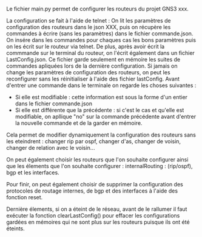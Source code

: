   Le fichier main.py permet de configurer les routeurs du projet GNS3 xxx.

  La configuration se fait à l'aide de telnet : On lit les paramètres de configuration des routeurs dans le json XXX, puis on récupère les commandes à écrire (sans les paramètres) dans le fichier commande.json. On insére dans les commandes pour chaques cas les bons paramètres puis on les écrit sur le routeur via telnet. De plus, après avoir écrit la commmande sur le terminal du routeur, on l'écrit également dans un fichier LastConfig.json. Ce fichier garde seulement en mémoire les suites de commandes apliquées lors de la dernière configuration.
  Si jamais on change les paramètres de configuration des routeurs, on peut les reconfigurer sans les réinitialiser à l'aide des fichier lastConfig. Avant d'entrer une commande dans le terminale on regarde les choses suivantes :
  - Si elle est modifiable : cette information est sous la forme d'un entier dans le fichier commande.json
  - Si elle est différente que la précédente : si c'est le cas et qu'elle est modifiable, on apllique "no" sur la commande précédente avant d'entrer la nouvelle commande et de la garder en mémoire.

  Cela permet de modifier dynamiquement la configuration des routeurs sans les eteindrent : changer rip par ospf, changer d'as, changer de voisin, changer de relation avec le voisin...

  On peut également choisir les routeurs que l'on souhaite configurer ainsi que les élements que l'on souhaite configurer : internalRouting : (rip/ospf), bgp et les interfaces.

  Pour finir, on peut également choisir de supprimer la configuration des protocoles de routage internes, de bgp et des interfaces à l'aide des fonction reset.

  Dernière élements, si on a éteint de le réseau, avant de le rallumer il faut exécuter la fonction clearLastConfig() pour effacer les configurations gardées en mémoires qui ne sont plus sur les routeurs puisque ils ont été éteints.

  

  
